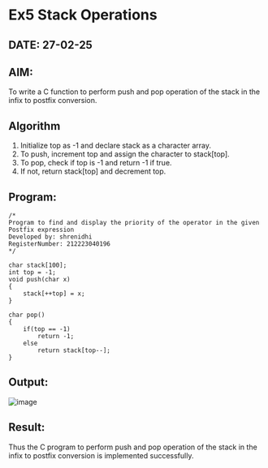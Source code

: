 # Ex5 Stack Operations
## DATE: 27-02-25
## AIM:
To write a C function to perform push and pop operation of the stack in the infix to postfix conversion.

## Algorithm
1. Initialize top as -1 and declare stack as a character array. 
2. To push, increment top and assign the character to stack[top]. 
3. To pop, check if top is -1 and return -1 if true. 
4. If not, return stack[top] and decrement top.
## Program:
```
/*
Program to find and display the priority of the operator in the given Postfix expression
Developed by: shrenidhi
RegisterNumber: 212223040196 
*/

char stack[100]; 
int top = -1; 
void push(char x) 
{ 
    stack[++top] = x; 
} 
 
char pop() 
{ 
    if(top == -1) 
        return -1; 
    else 
        return stack[top--]; 
} 
```

## Output:
![image](https://github.com/user-attachments/assets/807917d5-0b75-4836-9f43-fc67fb7318a4)



## Result:
Thus the C program to perform push and pop operation of the stack in the infix to postfix conversion is implemented successfully.
